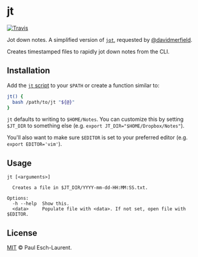 # jt

[![Travis](https://img.shields.io/travis/Pinjasaur/jt.svg)](https://travis-ci.org/Pinjasaur/jt)

Jot down notes. A simplified version of [`jot`][jot], requested by [@davidmerfield][david].

Creates timestamped files to rapidly jot down notes from the CLI.

## Installation

Add the [`jt` script](/jt) to your `$PATH` or create a function similar to:

```bash
jt() { 
  bash /path/to/jt "${@}" 
}
```

`jt` defaults to writing to `$HOME/Notes`. You can customize this by setting
`$JT_DIR` to something else (e.g. `export JT_DIR="$HOME/Dropbox/Notes"`).

You'll also want to make sure `$EDITOR` is set to your preferred editor 
(e.g. `export EDITOR='vim'`).

## Usage

```
jt [<arguments>]

  Creates a file in $JT_DIR/YYYY-mm-dd-HH:MM:SS.txt.

Options:
  -h --help  Show this.
  <data>     Populate file with <data>. If not set, open file with $EDITOR.
```

## License

[MIT][license] &copy; Paul Esch-Laurent.

[license]: https://pinjasaur.mit-license.org/2019
[david]: https://github.com/davidmerfield
[jot]: https://github.com/Pinjasaur/jot
